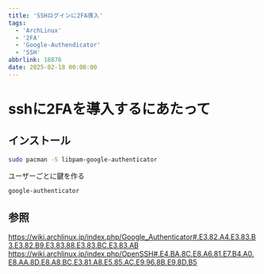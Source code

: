 ```yaml
---
title: 'SSHログインに2FA導入'
tags:
  - 'ArchLinux'
  - '2FA'
  - 'Google-Authendicator'
  - 'SSH'
abbrlink: 18876
date: 2025-02-18 00:00:00
---
```


<!--
Copyright (c) 2025 Takaya Maekawa
This file is distributed under the terms of the Creative Commons Attribution-NonCommercial-ShareAlike 4.0 International License.
See the LICENSE file in the source directory for details.
(https://creativecommons.org/licenses/by-nc-sa/4.0/)
-->

# sshに2FAを導入するにあたって
## インストール
```bash
sudo pacman -S libpam-google-authenticator
```
ユーザーごとに鍵を作る
```bash
google-authenticator
```

## 参照
https://wiki.archlinux.jp/index.php/Google_Authenticator#.E3.82.A4.E3.83.B3.E3.82.B9.E3.83.88.E3.83.BC.E3.83.AB
https://wiki.archlinux.jp/index.php/OpenSSH#.E4.BA.8C.E8.A6.81.E7.B4.A0.E8.AA.8D.E8.A8.BC.E3.81.A8.E5.85.AC.E9.96.8B.E9.8D.B5
